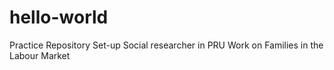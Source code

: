 # hello-world
Practice Repository Set-up
Social researcher in PRU
Work on Families in the Labour Market
